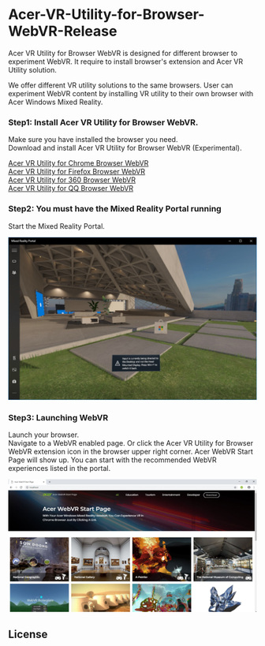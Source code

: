 # Acer-VR-Utility-for-Browser-WebVR-Release  

Acer VR Utility for Browser WebVR is designed for different browser to experiment WebVR. It require to install browser's extension and Acer VR Utility solution.

We offer different VR utility solutions to the same browsers. User can experiment WebVR content by installing VR utility to their own browser with Acer Windows Mixed Reality.


### Step1: Install Acer VR Utility for Browser WebVR.  
Make sure you have installed the browser you need.  
Download and install Acer VR Utility for Browser WebVR (Experimental).  

[Acer VR Utility for Chrome Browser WebVR](https://github.com/acerwebvr/Acer-VR-Utility-for-Browser-WebVR-Release/releases/tag/Acer-VR-Utility-for-Chrome-Browser-WebVR-v1.01.1004)  
[Acer VR Utility for Firefox Browser WebVR](https://github.com/acerwebvr/Acer-VR-Utility-for-Browser-WebVR-Release/releases/tag/Acer-VR-Utility-for-Firefox-Browser-WebVR-v1.02.0011)  
[Acer VR Utility for 360 Browser WebVR](https://github.com/acerwebvr/Acer-VR-Utility-for-Browser-WebVR-Release/releases/tag/Acer-VR-Utility-for-360-Browser-WebVR-v1.04.0003)  
[Acer VR Utility for QQ Browser WebVR](https://github.com/acerwebvr/Acer-VR-Utility-for-Browser-WebVR-Release/releases/tag/Acer-VR-Utility-for-QQ-Browser-WebVR-v1.05.0003)  


### Step2: You must have the Mixed Reality Portal running  
Start the Mixed Reality Portal.  

![alt text](pic/Step2.jpg)


### Step3: Launching WebVR  
Launch your browser.  
Navigate to a WebVR enabled page. Or click the Acer VR Utility for Browser WebVR extension icon in the browser upper right corner. Acer WebVR Start Page will show up. You can start with the recommended WebVR experiences listed in the portal.  

![alt text](pic/Step3-1.jpg)

## License
